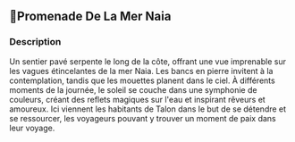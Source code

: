 ## 📍Promenade De La Mer Naia

### Description

Un sentier pavé serpente le long de la côte, offrant une vue imprenable sur les vagues étincelantes de la mer Naia. Les bancs en pierre invitent à la contemplation, tandis que les mouettes planent dans le ciel. À différents moments de la journée, le soleil se couche dans une symphonie de couleurs, créant des reflets magiques sur l'eau et inspirant rêveurs et amoureux. Ici viennent les habitants de Talon dans le but de se détendre et se ressourcer, les voyageurs pouvant y trouver un moment de paix dans leur voyage.
